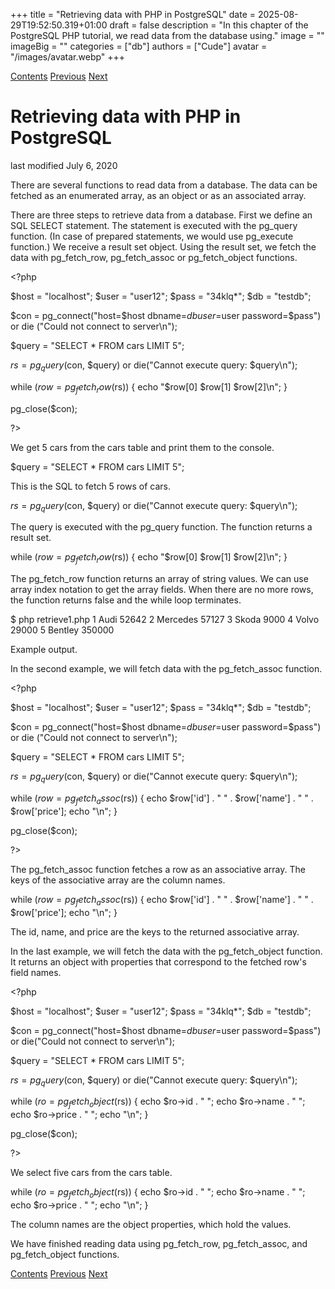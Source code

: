 +++
title = "Retrieving data with PHP in PostgreSQL"
date = 2025-08-29T19:52:50.319+01:00
draft = false
description = "In this chapter of the PostgreSQL PHP tutorial, we read data from the database using."
image = ""
imageBig = ""
categories = ["db"]
authors = ["Cude"]
avatar = "/images/avatar.webp"
+++

[Contents](..)
[Previous](../intro/)
[Next](../images/)

# Retrieving data with PHP in PostgreSQL

last modified July 6, 2020 

There are several functions to read data from a database.
The data can be fetched as an enumerated array, as an object or
as an associated array. 

There are three steps to retrieve data from a database. First we define
an SQL SELECT statement. The statement is executed with the pg_query
function. (In case of prepared statements, we would use pg_execute function.)
We receive a result set object. Using the result set, we fetch the data with
pg_fetch_row, pg_fetch_assoc or 
pg_fetch_object functions.

&lt;?php 

$host = "localhost"; 
$user = "user12"; 
$pass = "34klq*"; 
$db = "testdb"; 

$con = pg_connect("host=$host dbname=$db user=$user password=$pass")
    or die ("Could not connect to server\n"); 

$query = "SELECT * FROM cars LIMIT 5"; 

$rs = pg_query($con, $query) or die("Cannot execute query: $query\n");

while ($row = pg_fetch_row($rs)) {
  echo "$row[0] $row[1] $row[2]\n";
}

pg_close($con); 

?&gt;

We get 5 cars from the cars table and print them to 
the console. 

$query = "SELECT * FROM cars LIMIT 5";

This is the SQL to fetch 5 rows of cars. 

$rs = pg_query($con, $query) or die("Cannot execute query: $query\n");

The query is executed with the pg_query function.
The function returns a result set. 

while ($row = pg_fetch_row($rs)) {
  echo "$row[0] $row[1] $row[2]\n";
}

The pg_fetch_row function returns an array of
string values. We can use array index notation to get the
array fields. When there are no more rows, the function returns
false and the while loop terminates.

$ php retrieve1.php
1 Audi 52642
2 Mercedes 57127
3 Skoda 9000
4 Volvo 29000
5 Bentley 350000

Example output.

In the second example, we will fetch data with the 
pg_fetch_assoc function. 

&lt;?php 

$host = "localhost"; 
$user = "user12"; 
$pass = "34klq*"; 
$db = "testdb"; 

$con = pg_connect("host=$host dbname=$db user=$user password=$pass")
    or die ("Could not connect to server\n"); 

$query = "SELECT * FROM cars LIMIT 5"; 

$rs = pg_query($con, $query) or die("Cannot execute query: $query\n");

while ($row = pg_fetch_assoc($rs)) {
    echo $row['id'] . " " . $row['name'] . " " . $row['price'];
    echo "\n";
}

pg_close($con);

?&gt;

The pg_fetch_assoc function fetches a row as an associative array.
The keys of the associative array are the column names.

while ($row = pg_fetch_assoc($rs)) {
    echo $row['id'] . " " . $row['name'] . " " . $row['price'];
    echo "\n";
}

The id, name, and price are the 
keys to the returned associative array.

In the last example, we will fetch the data with the pg_fetch_object 
function. It returns an object with properties that correspond to the 
fetched row's field names.

&lt;?php 

$host = "localhost"; 
$user = "user12"; 
$pass = "34klq*"; 
$db = "testdb"; 

$con = pg_connect("host=$host dbname=$db user=$user password=$pass")
    or die("Could not connect to server\n"); 

$query = "SELECT * FROM cars LIMIT 5"; 

$rs = pg_query($con, $query) or die("Cannot execute query: $query\n");

while ($ro = pg_fetch_object($rs)) {
    echo $ro-&gt;id . " ";
    echo $ro-&gt;name . " ";
    echo $ro-&gt;price . " ";
    echo "\n";
}

pg_close($con); 

?&gt;

We select five cars from the cars table.

while ($ro = pg_fetch_object($rs)) {
    echo $ro-&gt;id . " ";
    echo $ro-&gt;name . " ";
    echo $ro-&gt;price . " ";
    echo "\n";
}

The column names are the object properties, which hold
the values. 

We have finished reading data using pg_fetch_row, pg_fetch_assoc,
and pg_fetch_object functions.

[Contents](..)
[Previous](../intro/)
[Next](../images/)